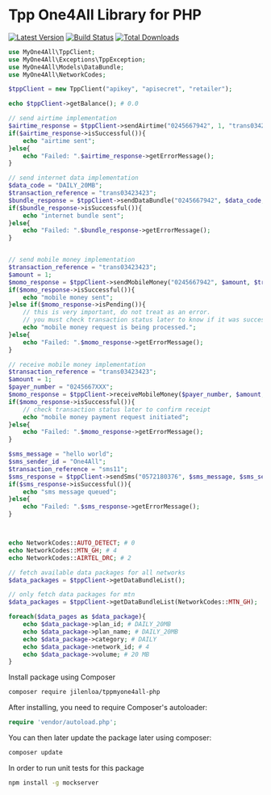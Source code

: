 Tpp One4All Library for PHP
=======================

[![Latest Version](https://img.shields.io/github/release/jilenloa/tppmyone4all-php.svg?style=flat-square)](https://github.com/jilenloa/tppmyone4all-php/releases)
[![Build Status](https://img.shields.io/travis/jilenloa/tppmyone4all-php.svg?style=flat-square)](https://travis-ci.org/jilenloa/tppmyone4all-php)
[![Total Downloads](https://img.shields.io/packagist/dt/jilenloa/tppmyone4all-php.svg?style=flat-square)](https://packagist.org/packages/jilenloa/tppmyone4all-php)


```php
use MyOne4All\TppClient;
use MyOne4All\Exceptions\TppException;
use MyOne4All\Models\DataBundle;
use MyOne4All\NetworkCodes;

$tppClient = new TppClient("apikey", "apisecret", "retailer");

echo $tppClient->getBalance(); # 0.0

// send airtime implementation
$airtime_response = $tppClient->sendAirtime("0245667942", 1, "trans03423423", NetworkCodes::AUTO_DETECT);
if($airtime_response->isSuccessful()){
    echo "airtime sent";
}else{
    echo "Failed: ".$airtime_response->getErrorMessage();
}

// send internet data implementation
$data_code = "DAILY_20MB";
$transaction_reference = "trans03423423";
$bundle_response = $tppClient->sendDataBundle("0245667942", $data_code, $transaction_reference, NetworkCodes::MTN_GH);
if($bundle_response->isSuccessful()){
    echo "internet bundle sent";
}else{
    echo "Failed: ".$bundle_response->getErrorMessage();
}


// send mobile money implementation
$transaction_reference = "trans03423423";
$amount = 1;
$momo_response = $tppClient->sendMobileMoney("0245667942", $amount, $transaction_reference);
if($momo_response->isSuccessful()){
    echo "mobile money sent";
}else if($momo_response->isPending()){
    // this is very important, do not treat as an error.
    // you must check transaction status later to know if it was successful or not
    echo "mobile money request is being processed.";
}else{
    echo "Failed: ".$momo_response->getErrorMessage();
}

// receive mobile money implementation
$transaction_reference = "trans03423423";
$amount = 1;
$payer_number = "0245667XXX";
$momo_response = $tppClient->receiveMobileMoney($payer_number, $amount, $transaction_reference);
if($momo_response->isSuccessful()){
    // check transaction status later to confirm receipt
    echo "mobile money payment request initiated";
}else{
    echo "Failed: ".$momo_response->getErrorMessage();
}

$sms_message = "hello world";
$sms_sender_id = "One4All";
$transaction_reference = "sms11";
$sms_response = $tppClient->sendSms("0572180376", $sms_message, $sms_sender_id, $transaction_reference);
if($sms_response->isSuccessful()){
    echo "sms message queued";
}else{
    echo "Failed: ".$sms_response->getErrorMessage();
}



echo NetworkCodes::AUTO_DETECT; # 0
echo NetworkCodes::MTN_GH; # 4
echo NetworkCodes::AIRTEL_DRC; # 2

// fetch available data packages for all networks
$data_packages = $tppClient->getDataBundleList();

// only fetch data packages for mtn
$data_packages = $tppClient->getDataBundleList(NetworkCodes::MTN_GH);

foreach($data_pages as $data_package){
    echo $data_package->plan_id; # DAILY_20MB
    echo $data_package->plan_name; # DAILY_20MB
    echo $data_package->category; # DAILY
    echo $data_package->network_id; # 4
    echo $data_package->volume; # 20 MB
}
```

Install package using Composer
```bash
composer require jilenloa/tppmyone4all-php
```

After installing, you need to require Composer's autoloader:

```php
require 'vendor/autoload.php';
```

You can then later update the package later using composer:

 ```bash
composer update
 ```

In order to run unit tests for this package

 ```bash
npm install -g mockserver
 ```